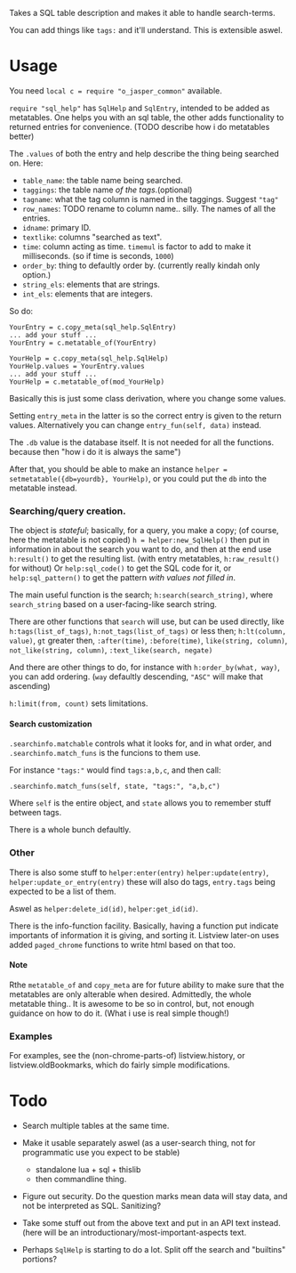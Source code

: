 
Takes a SQL table description and makes it able to handle search-terms.

You can add things like `tags:` and it'll understand. This is extensible
aswel.

# Usage

You need `local c = require "o_jasper_common"` available.

`require "sql_help"` has `SqlHelp` and `SqlEntry`, intended to be added as
metatables. One helps you with an sql table, the other adds functionality to
returned entries for convenience. (TODO describe how i do metatables better)

The `.values` of both the entry and help describe the thing being searched on.
Here:

* `table_name`: the table name being searched.
* `taggings`: the table name *of the tags*.(optional)
* `tagname`: what the tag column is named in the taggings. Suggest `"tag"`
* `row_names`: TODO rename to column name.. silly. The names of all the entries.
* `idname`: primary ID.
* `textlike`: columns "searched as text".
* `time`: column acting as time. `timemul` is factor to add to make it milliseconds.
  (so if time is seconds, `1000`)
* `order_by`: thing to defaultly order by. (currently really kindah only option.)
* `string_els`: elements that are strings.
* `int_els`: elements that are integers.

So do:

    YourEntry = c.copy_meta(sql_help.SqlEntry)
    ... add your stuff ... 
    YourEntry = c.metatable_of(YourEntry)
    
    YourHelp = c.copy_meta(sql_help.SqlHelp)
    YourHelp.values = YourEntry.values
    ... add your stuff ...
    YourHelp = c.metatable_of(mod_YourHelp)
    
Basically this is just some class derivation, where you change some values.

Setting `entry_meta` in the latter is so the correct entry is given to the return
values. Alternatively you can change `entry_fun(self, data)` instead.

The `.db` value is the database itself. It is not needed for all the functions.
because then "how i do it is always the same")

After that, you should be able to make an instance
`helper = setmetatable({db=yourdb}, YourHelp)`, or you could put the `db` into
the metatable instead.

### Searching/query creation.

The object is *stateful*; basically, for a query, you make a copy;
(of course, here the metatable is not copied)
`h = helper:new_SqlHelp()` then put in information in about the search
you want to do, and then at the end use `h:result()` to get the resulting list.
(with entry metatables, `h:raw_result()` for without) Or `help:sql_code()` to
get the SQL code for it, or `help:sql_pattern()` to get the pattern 
*with values not filled in*.

The main useful function is the search; `h:search(search_string)`, where
`search_string` based on a user-facing-like search string.

There are other functions that `search` will use, but can be used directly,
like `h:tags(list_of_tags)`, `h:not_tags(list_of_tags)` or
less then; `h:lt(column, value)`, `gt` greater then, `:after(time)`,
`:before(time)`, `like(string, column)`, `not_like(string, column)`,
`:text_like(search, negate)`

And there are other things to do, for instance with `h:order_by(what, way)`, you can
add ordering. (`way` defaultly descending, `"ASC"` will make that ascending)

`h:limit(from, count)` sets limitations.

#### Search customization
`.searchinfo.matchable` controls what it looks for, and in what order,
and `.searchinfo.match_funs` is the funcions to them use.

For instance `"tags:"` would find `tags:a,b,c`, and then call:

    .searchinfo.match_funs(self, state, "tags:", "a,b,c")
    
Where `self` is the entire object, and `state` allows you to remember stuff between tags.

There is a whole bunch defaultly.

### Other
There is also some stuff to `helper:enter(entry)`
`helper:update(entry)`, `helper:update_or_entry(entry)` 
these will also do tags, `entry.tags` being expected to be a list of them.

Aswel as `helper:delete_id(id)`, `helper:get_id(id)`.

There is the info-function facility. Basically, having a function put
indicate importants of information it is giving, and sorting it.
Listview later-on uses added `paged_chrome` functions to write html
based on that too.

#### Note
Rthe `metatable_of` and `copy_meta` are for future ability to make sure
that the metatables are only alterable when desired. Admittedly, the whole
metatable thing.. It is awesome to be so in control, but, not enough
guidance on how to do it. (What i use is real simple though!)

### Examples
For examples, see the (non-chrome-parts-of) listview.history, or 
listview.oldBookmarks, which do fairly simple modifications.

# Todo

* Search multiple tables at the same time.

* Make it usable separately aswel
  (as a user-search thing, not for programmatic use you expect to be stable)
  + standalone lua + sql + thislib
  + then commandline thing.

* Figure out security. Do the question marks mean data will stay data, and
  not be interpreted as SQL. Sanitizing?

* Take some stuff out from the above text and put in an API text instead.
  (here will be an introductionary/most-important-aspects text.

* Perhaps `SqlHelp` is starting to do a lot. Split off the search and
  "builtins" portions?
